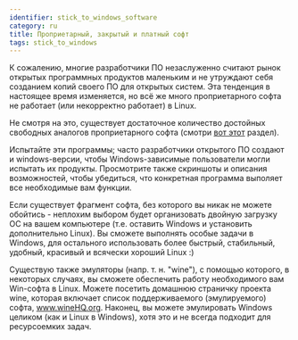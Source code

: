 ```yaml
---
identifier: stick_to_windows_software
category: ru
title: Проприетарный, закрытый и платный софт
tags: stick_to_windows
---
```


К сожалению, многие разработчики ПО незаслуженно считают рынок открытых 
программных продуктов маленьким и не утруждают себя созданием копий своего ПО
для открытых систем. Эта тенденция в настоящее время изменяется, но всё же
много проприетарного софта не работает (или некорректно работает) в Linux.

Не смотря на это, существует достаточное количество достойных свободных аналогов
проприетарного софта (смотри <a href="/items/warez">вот этот</a> раздел).

Испытайте эти программы; часто разработчики открытого ПО создают и windows-версии,
чтобы Windows-зависимые пользователи могли испытать их продукты. Просмотрите также
скриншоты и описания возможностей, чтобы убедиться, что конкретная программа выполяет
все необходимые вам функции.

Если существует фрагмент софта, без которого вы никак не можете обойтись - неплохим
выбором будет организовать двойную загрузку ОС на вашем компьютере (т.е. оставить Windows
и установить дополнительно Linux). Вы сможете выполнять особые задачи в Windows, для остального
использовать более быстрый, стабильный, удобный, красивый и всячески хороший Linux :)

Существую также эмуляторы (напр. т. н. "wine"), с помощью которого, в некоторых
случаях, вы сможете обеспечить работу необходимого вам Win-софта в Linux. Можете посетить
домашнюю страничку проекта wine, которая включает список поддерживаемого (эмулируемого) 
софта, <a href="http://www.winehq.org">www.wineHQ.org</a>. Наконец, вы можете эмулировать
Windows целиком (как и Linux в Windows), хотя это и не всегда подходит для ресурсоемких задач.

